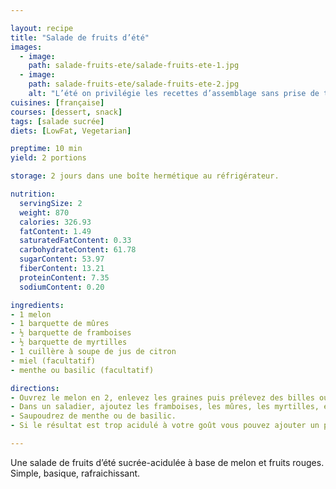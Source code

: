 ```yaml
---

layout: recipe
title: "Salade de fruits d’été"
images:
  - image:
    path: salade-fruits-ete/salade-fruits-ete-1.jpg
  - image:
    path: salade-fruits-ete/salade-fruits-ete-2.jpg
    alt: "L’été on privilégie les recettes d’assemblage sans prise de tête, sans cuisson et surtout, bien fraiche." 
cuisines: [française]
courses: [dessert, snack]
tags: [salade sucrée]
diets: [LowFat, Vegetarian]

preptime: 10 min
yield: 2 portions

storage: 2 jours dans une boîte hermétique au réfrigérateur.

nutrition:
  servingSize: 2
  weight: 870
  calories: 326.93
  fatContent: 1.49
  saturatedFatContent: 0.33
  carbohydrateContent: 61.78
  sugarContent: 53.97
  fiberContent: 13.21
  proteinContent: 7.35
  sodiumContent: 0.20

ingredients:
- 1 melon
- 1 barquette de mûres 
- ½ barquette de framboises
- ½ barquette de myrtilles
- 1 cuillère à soupe de jus de citron
- miel (facultatif)
- menthe ou basilic (facultatif)

directions:
- Ouvrez le melon en 2, enlevez les graines puis prélevez des billes ou coupez-le en quartiers afin de pouvoir tailler des petits dés. 
- Dans un saladier, ajoutez les framboises, les mûres, les myrtilles, et citronner. 
- Saupoudrez de menthe ou de basilic. 
- Si le résultat est trop acidulé à votre goût vous pouvez ajouter un peu de miel et mélanger délicatement avant dégustation. 

---
```


Une salade de fruits d’été sucrée-acidulée à base de melon et fruits rouges. Simple, basique, rafraichissant.